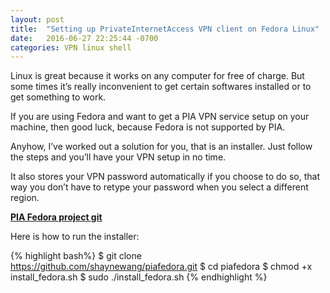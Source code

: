 ```yaml
---
layout: post
title:  "Setting up PrivateInternetAccess VPN client on Fedora Linux"
date:   2016-06-27 22:25:44 -0700
categories: VPN linux shell 
---
```


Linux is great because it works on any computer for free of charge. But some times it’s really inconvenient to get certain softwares installed or to get something to work. 

If you are using Fedora and want to get a PIA VPN service setup on your machine, then good luck, because Fedora is not supported by PIA. 

Anyhow, I’ve worked out a solution for you, that is an installer. Just follow the steps and you’ll have your VPN setup in no time. 

It also stores your VPN password automatically if you choose to do so, that way you don’t have to retype your password when you select a different region.

[**PIA Fedora project git**](https://github.com/shaynewang/piafedora)

Here is how to run the installer:

{% highlight bash%}
$ git clone https://github.com/shaynewang/piafedora.git
$ cd piafedora
$ chmod +x install_fedora.sh
$ sudo ./install_fedora.sh
{% endhighlight %}
